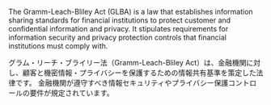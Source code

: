 
The Gramm-Leach-Bliley Act (GLBA) is a law that establishes information sharing standards for financial institutions to protect customer and confidential information and privacy. 
It stipulates requirements for information security and privacy protection controls that financial institutions must comply with.

グラム・リーチ・ブライリー法（Gramm-Leach-Bliley Act）は、金融機関に対し、顧客と機密情報・プライバシーを保護するための情報共有基準を策定した法律です。
金融機関が遵守すべき情報セキュリティやプライバシー保護コントロールの要件が規定されています。
